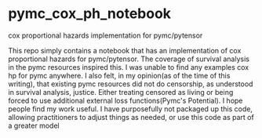 # pymc_cox_ph_notebook
cox proportional hazards implementation for pymc/pytensor

This repo simply contains a notebook that has an implementation of cox proportional hazards for pymc/pytensor.
The coverage of survival analysis in the pymc resources inspired this. I was unable to find any examples cox hp for pymc anywhere.
I also felt, in my opinion(as of the time of this writing), that existing pymc resources did not do censorship, as understood in survival analysis, justice. Either treating censored as living or being forced to use additional external loss functions(Pymc's Potential). I hope people find my work useful. I have purposefully not packaged up this code, allowing practitioners to adjust things as needed, or use this code as part of a greater model
